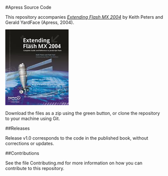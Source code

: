 #Apress Source Code

This repository accompanies [*Extending Flash MX 2004*](http://www.apress.com/9781590593042) by Keith Peters and Gerald YardFace (Apress, 2004).

![Cover image](9781590593042.jpg)

Download the files as a zip using the green button, or clone the repository to your machine using Git.

##Releases

Release v1.0 corresponds to the code in the published book, without corrections or updates.

##Contributions

See the file Contributing.md for more information on how you can contribute to this repository.
